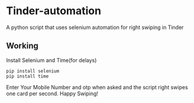 # Tinder-automation

A python  script that uses selenium automation for right swiping in Tinder

## Working

Install Selenium and Time(for delays)
```
pip install selenium
pip install time
```

Enter Your Mobile Number and otp when asked and the script right swipes one card per second. Happy Swiping!
